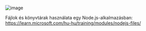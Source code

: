 ![image](https://user-images.githubusercontent.com/79217871/194703108-ecaaf62b-a68c-4a15-8fbc-1b6f4667828e.png)

Fájlok és könyvtárak használata egy Node.js-alkalmazásban: https://learn.microsoft.com/hu-hu/training/modules/nodejs-files/
